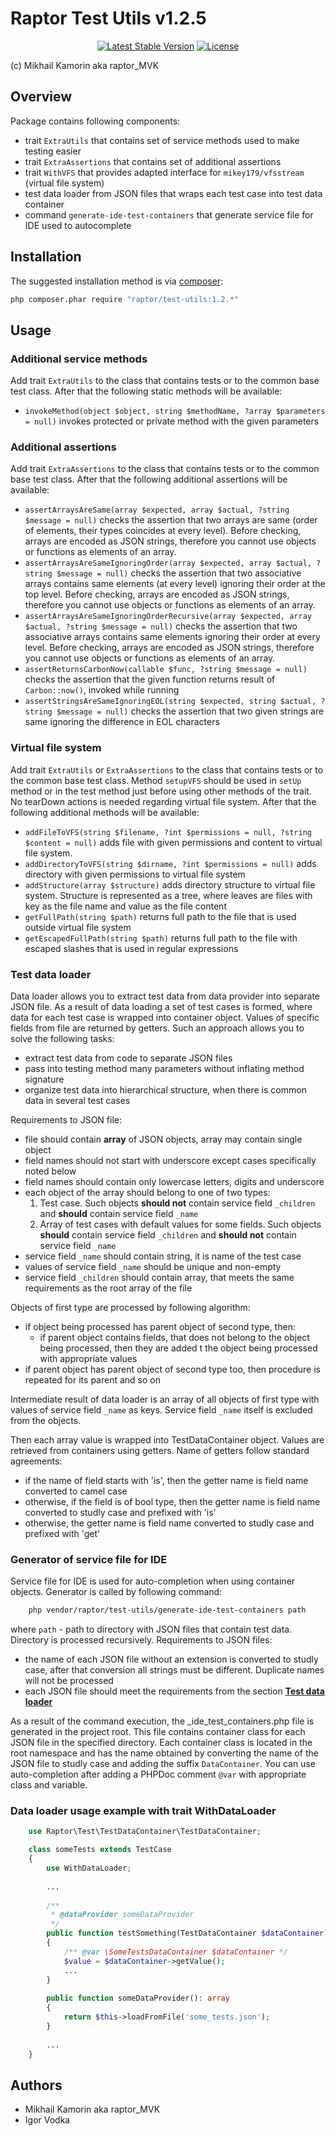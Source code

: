 # Raptor Test Utils v1.2.5

<p align="center">
<a href="https://packagist.org/packages/raptor/test-utils"><img src="https://poser.pugx.org/raptor-test-utils/v/stable.svg" alt="Latest Stable Version"></a>
<a href="https://packagist.org/packages/raptor/test-utils"><img src="https://poser.pugx.org/raptor-test-utils/license.svg" alt="License"></a>
</p>

(c) Mikhail Kamorin aka raptor_MVK

## Overview

Package contains following components:
- trait `ExtraUtils` that contains set of service methods used to make testing easier
- trait `ExtraAssertions` that contains set of additional assertions
- trait `WithVFS` that provides adapted interface for `mikey179/vfsstream` (virtual file system)
- test data loader from JSON files that wraps each test case into test data container
- command `generate-ide-test-containers` that generate service file for IDE used to autocomplete

## Installation

The suggested installation method is via [composer](https://getcomposer.org/):

```sh
php composer.phar require "raptor/test-utils:1.2.*"
```

## Usage

### Additional service methods

Add trait `ExtraUtils` to the class that contains tests or to the common base test class. After
that the following static methods will be available:

 - `invokeMethod(object $object, string $methodName, ?array $parameters = null)` invokes protected or private method
   with the given parameters

### Additional assertions

Add trait `ExtraAssertions` to the class that contains tests or to the common base test class. After that the following
additional assertions will be available:

 - `assertArraysAreSame(array $expected, array $actual, ?string $message = null)` checks the assertion that two arrays
   are same (order of elements, their types coincides at every level). Before checking, arrays are encoded as JSON
   strings, therefore you cannot use objects or functions as elements of an array.
 - `assertArraysAreSameIgnoringOrder(array $expected, array $actual, ?string $message = null)` checks the assertion that
   two associative arrays contains same elements (at every level) ignoring their order at the top level. Before
   checking, arrays are encoded as JSON strings, therefore you cannot use objects or functions as elements of an array.
 - `assertArraysAreSameIgnoringOrderRecursive(array $expected, array $actual, ?string $message = null)` checks the
   assertion that two associative arrays contains same elements ignoring their order at every level. Before checking,
   arrays are encoded as JSON strings, therefore you cannot use objects or functions as elements of an array.
 - `assertReturnsCarbonNow(callable $func, ?string $message = null)` checks the assertion that the given function
   returns result of `Carbon::now()`, invoked while running 
 - `assertStringsAreSameIgnoringEOL(string $expected, string $actual, ?string $message = null)` checks the assertion
   that two given strings are same ignoring the difference in EOL characters


### Virtual file system

Add trait `ExtraUtils` or `ExtraAssertions` to the class that contains tests or to the common base test class. Method
`setupVFS` should be used in `setUp` method or in the test method just before using other methods of the trait.
No tearDown actions is needed regarding virtual file system. After that the following additional methods will be
available:

 - `addFileToVFS(string $filename, ?int $permissions = null, ?string $content = null)` adds file with given permissions
   and content to virtual file system.
 - `addDirectoryToVFS(string $dirname, ?int $permissions = null)` adds directory with given permissions to virtual file
   system
 - `addStructure(array $structure)` adds directory structure to virtual file system. Structure is represented as a tree,
   where leaves are files with key as the file name and value as the file content
 - `getFullPath(string $path)` returns full path to the file that is used outside virtual file system
 - `getEscapedFullPath(string $path)` returns full path to the file with escaped slashes that is used in regular
   expressions

### Test data loader

Data loader allows you to extract test data from data provider into separate JSON file. As a result of data loading a
set of test cases is formed, where data for each test case is wrapped into container object. Values of specific fields
from file are returned by getters. Such an approach allows you to solve the following tasks:

 - extract test data from code to separate JSON files
 - pass into testing method many parameters without inflating method signature
 - organize test data into hierarchical structure, when there is common data in several test cases

Requirements to JSON file:
 - file should contain **array** of JSON objects, array may contain single object
 - field names should not start with underscore except cases specifically noted below
 - field names should contain only lowercase letters, digits and underscore
 - each object of the array should belong to one of two types:
     1. Test case. Such objects **should not** contain service field `_children` and **should** contain
        service field `_name`
     2. Array of test cases with default values for some fields. Such objects **should** contain service field
        `_children` and **should not** contain service field `_name`
 - service field `_name` should contain string, it is name of the test case
 - values of service field `_name` should be unique and non-empty
 - service field `_children` should contain array, that meets the same requirements as the root array of the file

Objects of first type are processed by following algorithm:
 - if object being processed has parent object of second type, then:
     - if parent object contains fields, that does not belong to the object being processed, then they are added t
      the object being processed with appropriate values
 - if parent object has parent object of second type too, then procedure is repeated for its parent and so on     
 
Intermediate result of data loader is an array of all objects of first type with values of service field `_name` as
keys. Service field `_name` itself is excluded from the objects.

Then each array value is wrapped into TestDataContainer object. Values are retrieved from containers using getters. 
Name of getters follow standard agreements:
 - if the name of field starts with 'is', then the getter name is field name converted to camel case
 - otherwise, if the field is of bool type, then the getter name is field name converted to studly case and prefixed
 with
   'is'
 - otherwise, the getter name is field name converted to studly case and prefixed with 'get'

### Generator of service file for IDE

Service file for IDE is used for auto-completion when using container objects. Generator is called by following command:

```bash
    php vendor/raptor/test-utils/generate-ide-test-containers path
```

where `path` - path to directory with JSON files that contain test data. Directory is processed recursively.
Requirements to JSON files:
 - the name of each JSON file without an extension is converted to studly case, after that conversion all strings must
   be different. Duplicate names will not be processed
 - each JSON file should meet the requirements from the section **[Test data loader](#test-data-loader)**

As a result of the command execution, the _ide_test_containers.php file is generated in the project root. This file
contains container class for each JSON file in the specified directory. Each container class is located in the root
namespace and has the name obtained by converting the name of the JSON file to studly case and adding the suffix
`DataContainer`. You can use auto-completion after adding a PHPDoc comment `@var` with appropriate class and variable.

### Data loader usage example with trait WithDataLoader

```php
    use Raptor\Test\TestDataContainer\TestDataContainer;

    class someTests extends TestCase
    {
        use WithDataLoader;
             
        ...
        
        /**
         * @dataProvider someDataProvider
         */
        public function testSomething(TestDataContainer $dataContainer): void
        {
            /** @var \SomeTestsDataContainer $dataContainer */
            $value = $dataContainer->getValue();
            ...
        }
        
        public function someDataProvider(): array
        {
            return $this->loadFromFile('some_tests.json'); 
        }
        
        ...
    }
```

## Authors

- Mikhail Kamorin aka raptor_MVK
- Igor Vodka